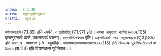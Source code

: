 ```yaml
---
index:  7.1.98
sutra:  चतुरनडुहोरामुदात्तः
vritti:  nyasa
---
```


`सर्वनामस्थाने` (7.1.86) इति स्वर्यते, न `तृतीयादिषु` (7.1.97) इति। `आगमा अनुदात्ता भवन्ति` (व्या.प.105) इत्यनुदात्तत्वे प्राप्ते, उदात्तत्वार्थं वचनम्।
`तदन्तविधिरत्रेष्यते` इति। `अङ्गाधिकारे तस्य तदुत्तरपदस्य` (पु.प.वृ.85) इति वचनात्। `प्रियचत्वाः` इति। बहुव्रीहिः। `सर्वनामसंख्ययोरुपसंख्यानम्` (वा.113) इति संख्यायाः पूर्वनिपाते प्राप्ते `वा प्रियस्य` (वा.114) इति प्रियशब्दस्य पूर्वनिपातः।।

